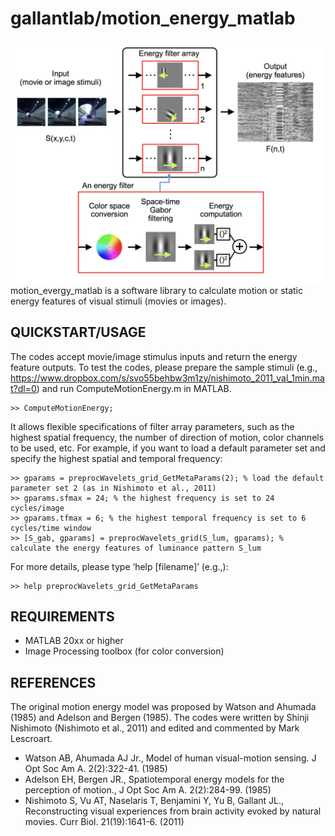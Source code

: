# gallantlab/motion_energy_matlab

![motion energy model](/demo/motionenergymatlab.png)
motion_evergy_matlab is a software library to calculate motion or static energy features of visual stimuli (movies or images).


## QUICKSTART/USAGE
The codes accept movie/image stimulus inputs and return the energy feature outputs. To test the codes, please prepare the sample stimuli  (e.g., https://www.dropbox.com/s/svo55behbw3m1zy/nishimoto_2011_val_1min.mat?dl=0) and run ComputeMotionEnergy.m in MATLAB.


```
>> ComputeMotionEnergy;
```


It allows flexible specifications of filter array parameters, such as the highest spatial frequency, the number of direction of motion, color channels to be used, etc. For example, if you want to load a default parameter set and specify the highest spatial and temporal frequency:


```
>> gparams = preprocWavelets_grid_GetMetaParams(2); % load the default parameter set 2 (as in Nishimoto et al., 2011)
>> gparams.sfmax = 24; % the highest frequency is set to 24 cycles/image
>> gparams.tfmax = 6; % the highest temporal frequency is set to 6 cycles/time window
>> [S_gab, gparams] = preprocWavelets_grid(S_lum, gparams); % calculate the energy features of luminance pattern S_lum
```


For more details, please type ‘help [filename]’ (e.g.,):

```
>> help preprocWavelets_grid_GetMetaParams
```


## REQUIREMENTS
-	MATLAB 20xx or higher
-	Image Processing toolbox (for color conversion)



## REFERENCES
The original motion energy model was proposed by Watson and Ahumada (1985) and Adelson and Bergen (1985). The codes were written by Shinji Nishimoto (Nishimoto et al., 2011) and edited and commented by Mark Lescroart.

* Watson AB, Ahumada AJ Jr., Model of human visual-motion sensing. J Opt Soc Am A. 2(2):322-41. (1985)
* Adelson EH, Bergen JR., Spatiotemporal energy models for the perception of motion., J Opt Soc Am A. 2(2):284-99. (1985)
* Nishimoto S, Vu AT, Naselaris T, Benjamini Y, Yu B, Gallant JL., Reconstructing visual experiences from brain activity evoked by natural movies. Curr Biol. 21(19):1641-6. (2011)

